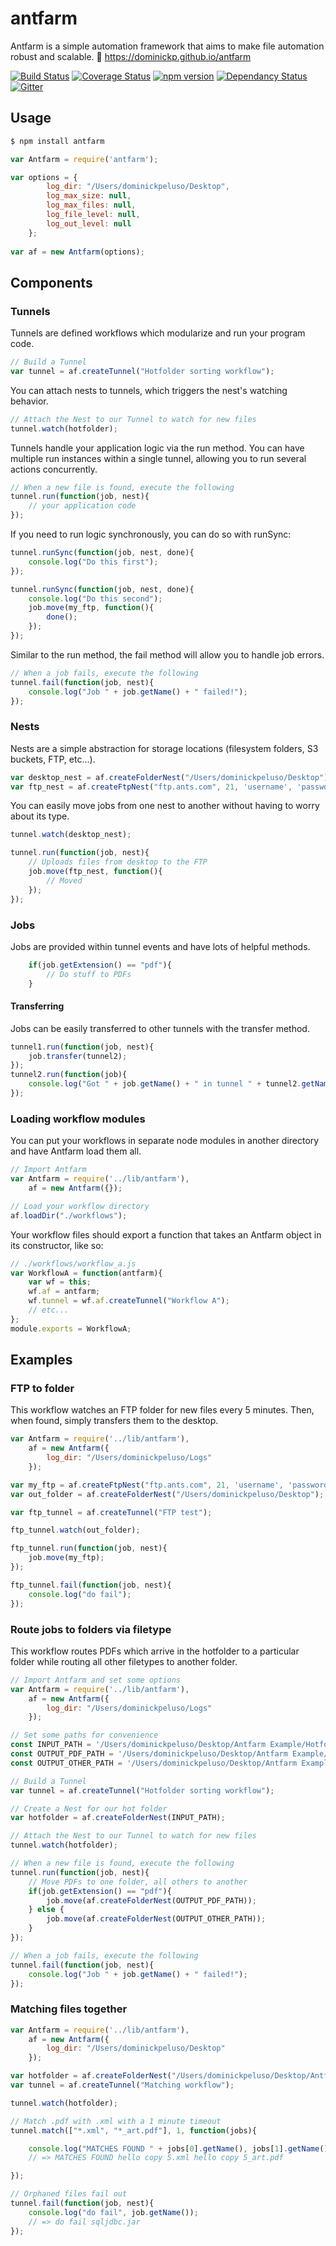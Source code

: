 # antfarm

Antfarm is a simple automation framework that aims to make file automation robust and scalable. 🐜
https://dominickp.github.io/antfarm

[![Build Status](https://travis-ci.org/dominickp/antfarm.svg?branch=master)](https://travis-ci.org/dominickp/antfarm)
[![Coverage Status](https://coveralls.io/repos/github/dominickp/antfarm/badge.svg?branch=master)](https://coveralls.io/github/dominickp/antfarm?branch=master)
[![npm version](https://badge.fury.io/js/antfarm.svg)](https://badge.fury.io/js/antfarm)
[![Dependancy Status](https://david-dm.org/dominickp/antfarm.svg)](https://david-dm.org/dominickp/antfarm)
[![Gitter](https://badges.gitter.im/dominickp/antfarm.svg)](https://gitter.im/open-automation/Lobby)

## Usage

```sh
$ npm install antfarm
```

```js
var Antfarm = require('antfarm');

var options = {
        log_dir: "/Users/dominickpeluso/Desktop",
        log_max_size: null,
        log_max_files: null,
        log_file_level: null,
        log_out_level: null
    };
    
var af = new Antfarm(options);
```

## Components

### Tunnels
Tunnels are defined workflows which modularize and run your program code.

```js
// Build a Tunnel
var tunnel = af.createTunnel("Hotfolder sorting workflow");
```

You can attach nests to tunnels, which triggers the nest's watching behavior.

```js
// Attach the Nest to our Tunnel to watch for new files
tunnel.watch(hotfolder);
```

Tunnels handle your application logic via the run method. You can have multiple run instances within a single tunnel, allowing you to run several actions concurrently.

```js
// When a new file is found, execute the following
tunnel.run(function(job, nest){
    // your application code
});
```

If you need to run logic synchronously, you can do so with runSync:

```js
tunnel.runSync(function(job, nest, done){
    console.log("Do this first");
});

tunnel.runSync(function(job, nest, done){
    console.log("Do this second");
    job.move(my_ftp, function(){
        done();
    });
});
```

Similar to the run method, the fail method will allow you to handle job errors.
```js
// When a job fails, execute the following
tunnel.fail(function(job, nest){
    console.log("Job " + job.getName() + " failed!");
});
```

### Nests
Nests are a simple abstraction for storage locations (filesystem folders, S3 buckets, FTP, etc...). 

```js
var desktop_nest = af.createFolderNest("/Users/dominickpeluso/Desktop");
var ftp_nest = af.createFtpNest("ftp.ants.com", 21, 'username', 'password', 5);
```

You can easily move jobs from one nest to another without having to worry about its type.

```js
tunnel.watch(desktop_nest);

tunnel.run(function(job, nest){
    // Uploads files from desktop to the FTP
    job.move(ftp_nest, function(){
        // Moved
    });
});
```

### Jobs
Jobs are provided within tunnel events and have lots of helpful methods.

```js
    if(job.getExtension() == "pdf"){
        // Do stuff to PDFs
    }
```

#### Transferring
Jobs can be easily transferred to other tunnels with the transfer method. 

```js
tunnel1.run(function(job, nest){
    job.transfer(tunnel2);
});
tunnel2.run(function(job){
    console.log("Got " + job.getName() + " in tunnel " + tunnel2.getName());
});
```

### Loading workflow modules
You can put your workflows in separate node modules in another directory and have Antfarm load them all.

```js
// Import Antfarm
var Antfarm = require('../lib/antfarm'),
    af = new Antfarm({});

// Load your workflow directory
af.loadDir("./workflows");
```

Your workflow files should export a function that takes an Antfarm object in its constructor, like so:
```js
// ./workflows/workflow_a.js
var WorkflowA = function(antfarm){
    var wf = this;
    wf.af = antfarm;
    wf.tunnel = wf.af.createTunnel("Workflow A");
    // etc...
};
module.exports = WorkflowA;
```

## Examples

### FTP to folder
This workflow watches an FTP folder for new files every 5 minutes. Then, when found, simply transfers them to the desktop.

```js
var Antfarm = require('../lib/antfarm'),
    af = new Antfarm({
        log_dir: "/Users/dominickpeluso/Logs"
    });

var my_ftp = af.createFtpNest("ftp.ants.com", 21, 'username', 'password', 5);
var out_folder = af.createFolderNest("/Users/dominickpeluso/Desktop");

var ftp_tunnel = af.createTunnel("FTP test");

ftp_tunnel.watch(out_folder);

ftp_tunnel.run(function(job, nest){
    job.move(my_ftp);
});

ftp_tunnel.fail(function(job, nest){
    console.log("do fail");
});
```

### Route jobs to folders via filetype
This workflow routes PDFs which arrive in the hotfolder to a particular folder while routing all other filetypes to another folder.

```js
// Import Antfarm and set some options
var Antfarm = require('../lib/antfarm'),
    af = new Antfarm({
        log_dir: "/Users/dominickpeluso/Logs"
    });

// Set some paths for convenience
const INPUT_PATH = '/Users/dominickpeluso/Desktop/Antfarm Example/Hotfolder In';
const OUTPUT_PDF_PATH = '/Users/dominickpeluso/Desktop/Antfarm Example/Out/PDF';
const OUTPUT_OTHER_PATH = '/Users/dominickpeluso/Desktop/Antfarm Example/Out/Others';

// Build a Tunnel
var tunnel = af.createTunnel("Hotfolder sorting workflow");

// Create a Nest for our hot folder
var hotfolder = af.createFolderNest(INPUT_PATH);

// Attach the Nest to our Tunnel to watch for new files
tunnel.watch(hotfolder);

// When a new file is found, execute the following
tunnel.run(function(job, nest){
    // Move PDFs to one folder, all others to another
    if(job.getExtension() == "pdf"){
        job.move(af.createFolderNest(OUTPUT_PDF_PATH));
    } else {
        job.move(af.createFolderNest(OUTPUT_OTHER_PATH));
    }
});

// When a job fails, execute the following
tunnel.fail(function(job, nest){
    console.log("Job " + job.getName() + " failed!");
});
```

### Matching files together
```js
var Antfarm = require('../lib/antfarm'),
    af = new Antfarm({
        log_dir: "/Users/dominickpeluso/Desktop"
    });

var hotfolder = af.createFolderNest("/Users/dominickpeluso/Desktop/Antfarm Example/FTP Out/");
var tunnel = af.createTunnel("Matching workflow");

tunnel.watch(hotfolder);

// Match .pdf with .xml with a 1 minute timeout
tunnel.match(["*.xml", "*_art.pdf"], 1, function(jobs){

    console.log("MATCHES FOUND " + jobs[0].getName(), jobs[1].getName());
    // => MATCHES FOUND hello copy 5.xml hello copy 5_art.pdf

});

// Orphaned files fail out
tunnel.fail(function(job, nest){
    console.log("do fail", job.getName());
    // => do fail sqljdbc.jar
});
```
